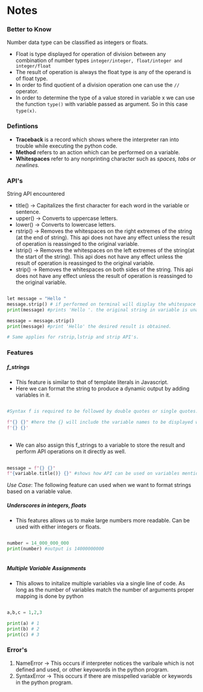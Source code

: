 # Notes

### Better to Know

Number data type can be classified as integers or floats.
- Float is type displayed for operation of division between any combination of number types `integer/integer, float/integer and integer/float`
- The result of operation is always the float type is any of the operand is of float type.
- In order to find quotient of a division operation one can use the `//` operator.
- In order to determine the type of a value stored in variable x we can use the function `type()` with variable passed as argument. So in this case `type(x)`.

### Defintions

- **Traceback** is a record which shows where the interpreter ran into trouble while executing the python code.
- **Method** refers to an action which can be performed on a variable.
- **Whitespaces** refer to any nonprinting character such as _spaces, tabs or newlines._


### API's

String API encountered

- title() -> Capitalizes the first character for each word in the variable or sentence.
- upper() -> Converts to uppercase letters.
- lower() -> Converts to lowercase letters.
- rstrip() -> Removes the whitespaces on the right extremes of the string (at the end of string). This api does not have any effect unless the result of operation is reassinged to the original variable.
- lstrip() -> Removes the whitespaces on the left extremes of the string(at the start of the string). This api does not have any effect unless the result of operation is reassinged to the original variable.
- strip() -> Removes the whitespaces on both sides of the string. This api does not have any effect unless the result of operation is reassinged to the original variable.

``` Python

let message = "Hello "
message.strip() # if performed on terminal will display the whitespace removed
print(message) #prints 'Hello '. the original string in variable is unaffected.

message = message.strip()
print(message) #print 'Hello' the desired result is obtained.

# Same applies for rstrip,lstrip and strip API's.

```

### Features

##### **f_strings**

- This feature is similar to that of template literals in Javascript.
- Here we can format the string to produce a dynamic output by adding variables in it.

``` Python

#Syntax f is required to be followed by double quotes or single quotes.

f"{} {}" #here the {} will include the variable names to be displayed when the result is executed.
f'{} {}'
	
```

- We can also assign this f_strings to a variable to store the result and perform API operations on it directly as well.

``` Python
	
message = f"{} {}"
f"{variable.title()} {}" #shows how API can be used on variables mentioned in f_strings

```

_Use Case_:
	The following feature can used when we want to format strings based on a variable value.

##### Underscores in integers, floats

- This features allows us to make large numbers more readable. Can be used with either integers or floats.

``` Python

number = 14_000_000_000
print(number) #output is 14000000000
 
```

##### Multiple Variable Assignments

- This allows to initalize multiple variables via a single line of code. As long as the number of variables match the number of arguments proper mapping is done by python

``` Python

a,b,c = 1,2,3

print(a) # 1
print(b) # 2
print(c) # 3

```

### Error's

1) NameError -> This occurs if interpreter notices the varibale which is not defined and used, or other keyowords in the python program.
2) SyntaxError -> This occurs if there are misspelled variable or keywords in the python program.


